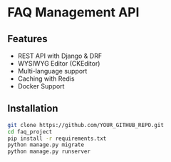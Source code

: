 # FAQ Management API

## Features
- REST API with Django & DRF
- WYSIWYG Editor (CKEditor)
- Multi-language support
- Caching with Redis
- Docker Support

## Installation
```bash
git clone https://github.com/YOUR_GITHUB_REPO.git
cd faq_project
pip install -r requirements.txt
python manage.py migrate
python manage.py runserver
